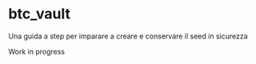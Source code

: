 # btc_vault
Una guida a step per imparare a creare e conservare il seed in sicurezza

Work in progress

